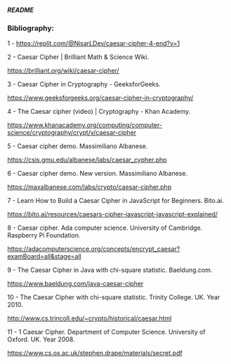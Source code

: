 ##### README


### Bibliography:

1 - https://replit.com/@NisarLDev/caesar-cipher-4-end?v=1



2 - Caesar Cipher | Brilliant Math & Science Wiki.

  https://brilliant.org/wiki/caesar-cipher/


3 - Caesar Cipher in Cryptography - GeeksforGeeks.

  https://www.geeksforgeeks.org/caesar-cipher-in-cryptography/
  

4 - The Caesar cipher (video) | Cryptography - Khan Academy.

  https://www.khanacademy.org/computing/computer-science/cryptography/crypt/v/caesar-cipher
  

5 - Caesar cipher demo. Massimiliano Albanese.

  https://csis.gmu.edu/albanese/labs/caesar_cypher.php


6 - Caesar cipher demo. New version. Massimiliano Albanese.

  https://maxalbanese.com/labs/crypto/caesar-cipher.php
  

7 - Learn How to Build a Caesar Cipher in JavaScript for Beginners. Bito.ai.

  https://bito.ai/resources/caesars-cipher-javascript-javascript-explained/

8 - Caesar cipher. Ada computer science. University of Cambridge. Raspberry Pi Foundation.

  https://adacomputerscience.org/concepts/encrypt_caesar?examBoard=all&stage=all

9 - The Caesar Cipher in Java with chi-square statistic. Baeldung.com.

  https://www.baeldung.com/java-caesar-cipher

10 - The Caesar Cipher with chi-square statistic. Trinity College. UK. Year 2010.

  http://www.cs.trincoll.edu/~crypto/historical/caesar.html

11 - 1 Caesar Cipher. Department of Computer Science. University of Oxford. UK. Year 2008.

  https://www.cs.ox.ac.uk/stephen.drape/materials/secret.pdf
